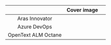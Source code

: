 <table data-view="cards">
   <thead>
      <tr>
        <th align="center"></th>
        <th data-card-cover data-type="image">Cover image</th>
        <th data-hidden data-type="link"></th>
      </tr>
   </thead>
   <tbody>
      <tr>
        <td align="center">Aras Innovator</td>
        <td data-object-fit="contain"><a href="./.gitbook/assets/Aras.png" alt="Aras"></a></td>
        <td align="center"><a href="main-page.md"></a></td>
      </tr>
      <tr>
         <td align="center">Azure DevOps</td>
         <td data-object-fit="contain"><a href="./.gitbook/assets/azure.png" alt="Azure DevOps"></a></td>
        <td align="center"><a href="main-page.md"></a></td>
      </tr>
      <tr>
         <td align="center">OpenText ALM Octane</td>
         <td data-object-fit="contain"><a href="./.gitbook/assets/OpenText_ALM.png" alt="OpenText ALM Octane"></a></td>
        <td align="center"><a href="main-page.md"></a></td>
      </tr>
   </tbody>
</table>
